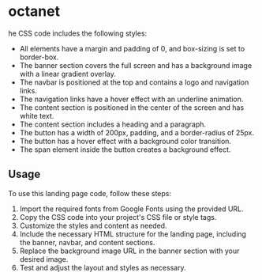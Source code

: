 # octanet
he CSS code includes the following styles:

- All elements have a margin and padding of 0, and box-sizing is set to border-box.
- The banner section covers the full screen and has a background image with a linear gradient overlay.
- The navbar is positioned at the top and contains a logo and navigation links.
- The navigation links have a hover effect with an underline animation.
- The content section is positioned in the center of the screen and has white text.
- The content section includes a heading and a paragraph.
- The button has a width of 200px, padding, and a border-radius of 25px.
- The button has a hover effect with a background color transition.
- The span element inside the button creates a background effect.

## Usage

To use this landing page code, follow these steps:

1. Import the required fonts from Google Fonts using the provided URL.
2. Copy the CSS code into your project's CSS file or style tags.
3. Customize the styles and content as needed.
4. Include the necessary HTML structure for the landing page, including the banner, navbar, and content sections.
5. Replace the background image URL in the banner section with your desired image.
6. Test and adjust the layout and styles as necessary.

